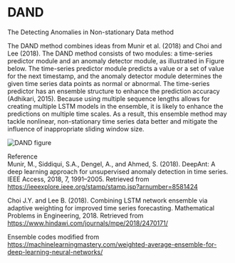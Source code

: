 # DAND
The Detecting Anomalies in Non-stationary Data method

The DAND method combines ideas from Munir et al. (2018) and Choi and Lee (2018). The DAND method consists of two modules: a time-series predictor module and an anomaly detector module, as illustrated in Figure below. The time-series predictor module predicts a value or a set of value for the next timestamp, and the anomaly detector module determines the given time series data points as normal or abnormal. The time-series predictor has an ensemble structure to enhance the prediction accuracy (Adhikari, 2015). Because using multiple sequence lengths allows for creating multiple LSTM models in the ensemble, it is likely to enhance the predictions on multiple time scales. As a result, this ensemble method may tackle nonlinear, non-stationary time series data better and mitigate the influence of inappropriate sliding window size. 

![DAND figure](https://user-images.githubusercontent.com/43935090/86256042-22c60200-bbb8-11ea-8ceb-c5c5787913cb.jpg)

Reference\
Munir, M., Siddiqui, S.A., Dengel, A., and Ahmed, S. (2018). DeepAnt: A deep learning approach for unsupervised anomaly detection in time series. IEEE Access, 2018, 7, 1991–2005. Retrieved from https://ieeexplore.ieee.org/stamp/stamp.jsp?arnumber=8581424

Choi J.Y. and Lee B. (2018). Combining LSTM network ensemble via adaptive weighting for improved time series forecasting. Mathematical Problems in Engineering, 2018. Retrieved from https://www.hindawi.com/journals/mpe/2018/2470171/

Ensemble codes modified from https://machinelearningmastery.com/weighted-average-ensemble-for-deep-learning-neural-networks/

